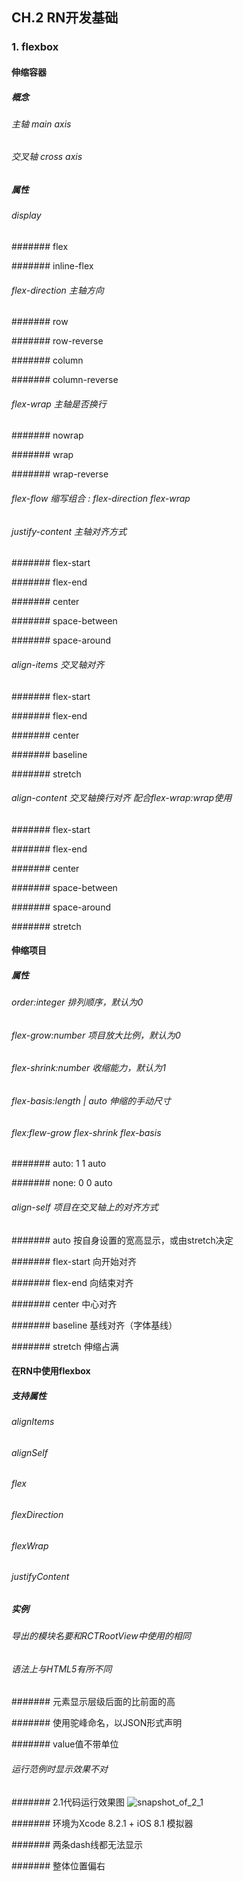 ## CH.2 RN开发基础

### 1. flexbox

#### 伸缩容器

##### 概念

###### 主轴 main axis

###### 交叉轴 cross axis

##### 属性

###### display

####### flex

####### inline-flex

###### flex-direction 主轴方向

####### row

####### row-reverse

####### column

####### column-reverse

###### flex-wrap 主轴是否换行

####### nowrap

####### wrap

####### wrap-reverse

###### flex-flow 缩写组合 : flex-direction flex-wrap

###### justify-content 主轴对齐方式

####### flex-start

####### flex-end

####### center

####### space-between

####### space-around

###### align-items 交叉轴对齐

####### flex-start

####### flex-end

####### center

####### baseline

####### stretch

###### align-content 交叉轴换行对齐 配合flex-wrap:wrap使用

####### flex-start

####### flex-end

####### center

####### space-between

####### space-around

####### stretch

#### 伸缩项目

##### 属性

###### order:integer 排列顺序，默认为0

###### flex-grow:number 项目放大比例，默认为0

###### flex-shrink:number 收缩能力，默认为1

###### flex-basis:length | auto 伸缩的手动尺寸

###### flex:flew-grow flex-shrink flex-basis

####### auto: 1 1 auto

####### none: 0 0 auto

###### align-self 项目在交叉轴上的对齐方式

####### auto 按自身设置的宽高显示，或由stretch决定

####### flex-start 向开始对齐

####### flex-end 向结束对齐

####### center 中心对齐

####### baseline 基线对齐（字体基线）

####### stretch 伸缩占满

#### 在RN中使用flexbox

##### 支持属性

###### alignItems

###### alignSelf

###### flex

###### flexDirection

###### flexWrap

###### justifyContent

##### 实例

###### 导出的模块名要和RCTRootView中使用的相同

###### 语法上与HTML5有所不同

####### 元素显示层级后面的比前面的高

####### 使用驼峰命名，以JSON形式声明

####### value值不带单位

###### 运行范例时显示效果不对

####### 2.1代码运行效果图
![snapshot_of_2_1](http://ww3.sinaimg.cn/large/6e8cb483gw1fb3g57cc0bj20ku112q4r.jpg)

####### 环境为Xcode 8.2.1 + iOS 8.1 模拟器

####### 两条dash线都无法显示

####### 整体位置偏右
